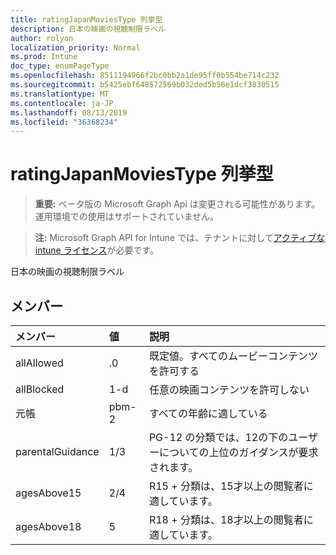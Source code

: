 ```yaml
---
title: ratingJapanMoviesType 列挙型
description: 日本の映画の視聴制限ラベル
author: rolyon
localization_priority: Normal
ms.prod: Intune
doc_type: enumPageType
ms.openlocfilehash: 8511194966f2bc0bb2a1de95ff0b554be714c232
ms.sourcegitcommit: b5425ebf648572569b032ded5b56e1dcf3830515
ms.translationtype: MT
ms.contentlocale: ja-JP
ms.lasthandoff: 08/13/2019
ms.locfileid: "36368234"
---
```

# <a name="ratingjapanmoviestype-enum-type"></a>ratingJapanMoviesType 列挙型

> **重要:** ベータ版の Microsoft Graph Api は変更される可能性があります。運用環境での使用はサポートされていません。

> **注:** Microsoft Graph API for Intune では、テナントに対して[アクティブな intune ライセンス](https://go.microsoft.com/fwlink/?linkid=839381)が必要です。

日本の映画の視聴制限ラベル

## <a name="members"></a>メンバー
|メンバー|値|説明|
|:---|:---|:---|
|allAllowed|.0|既定値。すべてのムービーコンテンツを許可する|
|allBlocked|1-d|任意の映画コンテンツを許可しない|
|元帳|pbm-2|すべての年齢に適している|
|parentalGuidance|1/3|PG-12 の分類では、12の下のユーザーについての上位のガイダンスが要求されます。|
|agesAbove15|2/4|R15 + 分類は、15才以上の閲覧者に適しています。|
|agesAbove18|5|R18 + 分類は、18才以上の閲覧者に適しています。|



